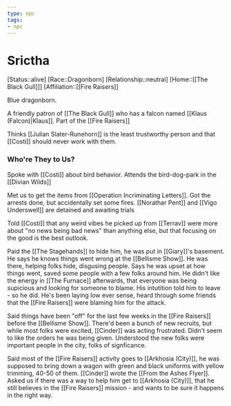 ```yaml
---
type: npc
tags: 
- npc
---
```


# Srictha
[Status::alive]
[Race::Dragonborn]
[Relationship::neutral]
[Home::[[The Black Gull]]]
[Affiliation::[[Fire Raisers]]

Blue dragonborn. 

A friendly patron of [[The Black Gull]] who has a falcon named [[Klaus (Falcon)|Klaus]]. Part of the [[Fire Raisers]]

Thinks [[Julian Slater-Runehorn]] is the least trustworthy person and that [[Costi]] should never work with them.

### Who're They to Us?
Spoke with [[Costi]] about bird behavior. Attends the bird-dog-park in the [[Divian Wilds]]

Met us to get the items from [[Operation Incriminating Letters]]. Got the arrests done, but accidentally set some fires. [[Norathar Pent]] and [[Vigo Underswell]] are detained and awaiting trials

Told [[Costi]] that any weird vibes he picked up from [[Terrav]] were more about "no news being bad news" than anything else, but that focusing on the good is the best outlook. 

Paid the [[The Stagehands]] to hide him, he was put in [[Giary]]'s basement. He says he knows things went wrong at the [[Bellisme Show]]. He was there, helping folks hide, disgusing people. Says he was upset at how things went, saved some people with a few folks around him. He didn't like the energy in [[The Furnace]] afterwards, that everyone was being supicious and looking for someone to blame. His intutition told him to leave - so he did. He's been laying low ever sense, heard through some friends that the [[Fire Raisers]] were blaming him for the attack. 

Said things have been "off" for the last few weeks in the [[Fire Raisers]] before the [[Bellisme Show]]. There'd been a bunch of new recruits, but while most folks were excited, [[Cinder]] was acting frustrated. Didn't seem to like the orders he was being given. Understood the new folks were important people in the city, folks of signficance. 

Said most of the [[Fire Raisers]] activity goes to [[Arkhosia (City)]], he was supposed to bring down a wagon with green and black uniforms with yellow trimming, 40-50 of them. [[Cinder]] wrote the [[From the Ashes Flyer]]. Asked us if there was a way to help him get to [[Arkhosia (City)]], that he still believes in the [[Fire Raisers]] mission - and wants to be sure it happens in the right way. 